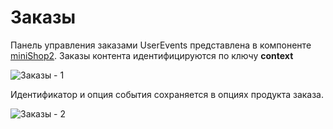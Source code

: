 # Заказы

Панель управления заказами UserEvents представлена в компоненте [miniShop2][020103].
Заказы контента идентифицируются по ключу **context**

![Заказы - 1](https://file.modx.pro/files/b/e/c/bec372efc0d99bdbd326b44cf9950142.jpg)

Идентификатор и опция события сохраняется в опциях продукта заказа.

![Заказы - 2](https://file.modx.pro/files/5/b/e/5be8ad9bdc844869bee3483f4c06b732.jpg)

[020103]: /components/02_miniShop2/01_Интерфейс/03_Заказы.md
[020104]: /components/02_miniShop2/01_Интерфейс/04_Настройки.md

